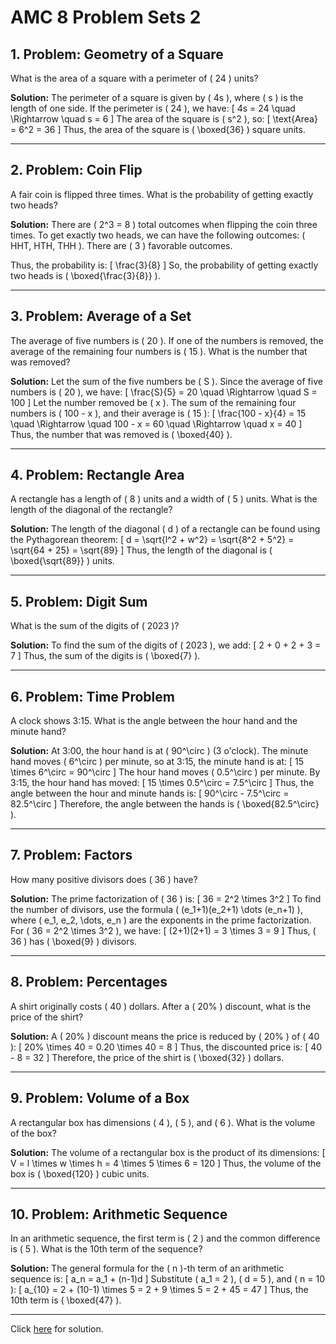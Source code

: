 # AMC 8 Problem Sets 2


## **1. Problem: Geometry of a Square**
What is the area of a square with a perimeter of \( 24 \) units?

**Solution:**
The perimeter of a square is given by \( 4s \), where \( s \) is the length of one side. If the perimeter is \( 24 \), we have:
\[
4s = 24 \quad \Rightarrow \quad s = 6
\]
The area of the square is \( s^2 \), so:
\[
\text{Area} = 6^2 = 36
\]
Thus, the area of the square is \( \boxed{36} \) square units.

---

## **2. Problem: Coin Flip**
A fair coin is flipped three times. What is the probability of getting exactly two heads?

**Solution:**
There are \( 2^3 = 8 \) total outcomes when flipping the coin three times. To get exactly two heads, we can have the following outcomes: \( HHT, HTH, THH \). There are \( 3 \) favorable outcomes.

Thus, the probability is:
\[
\frac{3}{8}
\]
So, the probability of getting exactly two heads is \( \boxed{\frac{3}{8}} \).

---

## **3. Problem: Average of a Set**
The average of five numbers is \( 20 \). If one of the numbers is removed, the average of the remaining four numbers is \( 15 \). What is the number that was removed?

**Solution:**
Let the sum of the five numbers be \( S \). Since the average of five numbers is \( 20 \), we have:
\[
\frac{S}{5} = 20 \quad \Rightarrow \quad S = 100
\]
Let the number removed be \( x \). The sum of the remaining four numbers is \( 100 - x \), and their average is \( 15 \):
\[
\frac{100 - x}{4} = 15 \quad \Rightarrow \quad 100 - x = 60 \quad \Rightarrow \quad x = 40
\]
Thus, the number that was removed is \( \boxed{40} \).

---

## **4. Problem: Rectangle Area**
A rectangle has a length of \( 8 \) units and a width of \( 5 \) units. What is the length of the diagonal of the rectangle?

**Solution:**
The length of the diagonal \( d \) of a rectangle can be found using the Pythagorean theorem:
\[
d = \sqrt{l^2 + w^2} = \sqrt{8^2 + 5^2} = \sqrt{64 + 25} = \sqrt{89}
\]
Thus, the length of the diagonal is \( \boxed{\sqrt{89}} \) units.

---

## **5. Problem: Digit Sum**
What is the sum of the digits of \( 2023 \)?

**Solution:**
To find the sum of the digits of \( 2023 \), we add:
\[
2 + 0 + 2 + 3 = 7
\]
Thus, the sum of the digits is \( \boxed{7} \).

---

## **6. Problem: Time Problem**
A clock shows 3:15. What is the angle between the hour hand and the minute hand?

**Solution:**
At 3:00, the hour hand is at \( 90^\circ \) (3 o'clock). The minute hand moves \( 6^\circ \) per minute, so at 3:15, the minute hand is at:
\[
15 \times 6^\circ = 90^\circ
\]
The hour hand moves \( 0.5^\circ \) per minute. By 3:15, the hour hand has moved:
\[
15 \times 0.5^\circ = 7.5^\circ
\]
Thus, the angle between the hour and minute hands is:
\[
90^\circ - 7.5^\circ = 82.5^\circ
\]
Therefore, the angle between the hands is \( \boxed{82.5^\circ} \).

---

## **7. Problem: Factors**
How many positive divisors does \( 36 \) have?

**Solution:**
The prime factorization of \( 36 \) is:
\[
36 = 2^2 \times 3^2
\]
To find the number of divisors, use the formula \( (e_1+1)(e_2+1) \dots (e_n+1) \), where \( e_1, e_2, \dots, e_n \) are the exponents in the prime factorization. For \( 36 = 2^2 \times 3^2 \), we have:
\[
(2+1)(2+1) = 3 \times 3 = 9
\]
Thus, \( 36 \) has \( \boxed{9} \) divisors.

---

## **8. Problem: Percentages**
A shirt originally costs \( 40 \) dollars. After a \( 20\% \) discount, what is the price of the shirt?

**Solution:**
A \( 20\% \) discount means the price is reduced by \( 20\% \) of \( 40 \):
\[
20\% \times 40 = 0.20 \times 40 = 8
\]
Thus, the discounted price is:
\[
40 - 8 = 32
\]
Therefore, the price of the shirt is \( \boxed{32} \) dollars.

---

## **9. Problem: Volume of a Box**
A rectangular box has dimensions \( 4 \), \( 5 \), and \( 6 \). What is the volume of the box?

**Solution:**
The volume of a rectangular box is the product of its dimensions:
\[
V = l \times w \times h = 4 \times 5 \times 6 = 120
\]
Thus, the volume of the box is \( \boxed{120} \) cubic units.

---

## **10. Problem: Arithmetic Sequence**
In an arithmetic sequence, the first term is \( 2 \) and the common difference is \( 5 \). What is the 10th term of the sequence?

**Solution:**
The general formula for the \( n \)-th term of an arithmetic sequence is:
\[
a_n = a_1 + (n-1)d
\]
Substitute \( a_1 = 2 \), \( d = 5 \), and \( n = 10 \):
\[
a_{10} = 2 + (10-1) \times 5 = 2 + 9 \times 5 = 2 + 45 = 47
\]
Thus, the 10th term is \( \boxed{47} \).

---
Click [here](amc8.pset.02.sol.md) for solution.